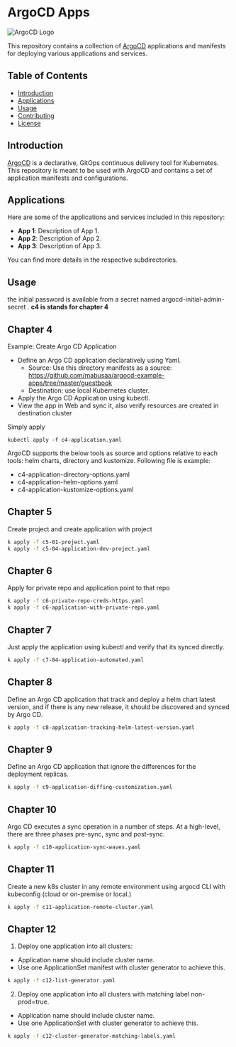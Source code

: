 # ArgoCD Apps

![ArgoCD Logo](argo-logo.png)

This repository contains a collection of [ArgoCD](https://argoproj.github.io/argo-cd/) applications and manifests for deploying various applications and services.

## Table of Contents
- [Introduction](#introduction)
- [Applications](#applications)
- [Usage](#usage)
- [Contributing](#contributing)
- [License](#license)

## Introduction

[ArgoCD](https://argoproj.github.io/argo-cd/) is a declarative, GitOps continuous delivery tool for Kubernetes. This repository is meant to be used with ArgoCD and contains a set of application manifests and configurations.

## Applications

Here are some of the applications and services included in this repository:

- **App 1**: Description of App 1.
- **App 2**: Description of App 2.
- **App 3**: Description of App 3.

You can find more details in the respective subdirectories.

## Usage

the initial password is available from a secret named argocd-initial-admin-secret .
**c4 is stands for chapter 4**
## Chapter 4
Example: Create Argo CD Application
- Define an Argo CD application declaratively using Yaml.
    + Source: Use this directory manifests as a source: https://github.com/mabusaa/argocd-example-apps/tree/master/guestbook
    + Destination: use local Kubernetes cluster.
- Apply the Argo CD Application using kubectl.
- View the app in Web and sync it, also verify resources are created in destination cluster

Simply apply

```kubectl apply -f c4-application.yaml```

ArgoCD supports the below tools as source and options relative to each tools: helm charts, directory and kustomize. Following file is example:
- c4-application-directory-options.yaml
- c4-application-helm-options.yaml
- c4-application-kustomize-options.yaml

## Chapter 5
Create project and create application with project
```bash
k apply -f c5-01-project.yaml
k apply -f c5-04-application-dev-project.yaml
```

## Chapter 6
Apply for private repo and application point to that repo
```bash
k apply -f c6-private-repo-creds-https.yaml
k apply -f c6-application-with-private-repo.yaml
```

## Chapter 7
Just apply the application using kubectl and verify that its synced directly.
```bash
k apply -f c7-04-application-automated.yaml
```

## Chapter 8
Define an Argo CD application that track and deploy a helm chart latest version, and if there is any new release, it should be discovered and synced by Argo CD.
```bash
k apply -f c8-application-tracking-helm-latest-version.yaml
```

## Chapter 9
Define an Argo CD application that ignore the differences for the deployment replicas.
```bash
k apply -f c9-application-diffing-customization.yaml
```

## Chapter 10
Argo CD executes a sync operation in a number of steps. At a high-level, there are three phases pre-sync, sync and post-sync.
```bash
k apply -f c10-application-sync-waves.yaml
```

## Chapter 11
Create a new k8s cluster in any remote environment using argocd CLI with kubeconfig (cloud or  on-premise or local.)
```bash
k apply -f c11-application-remote-cluster.yaml
```

## Chapter 12
1. Deploy one application into all clusters:
- Application name should include cluster name.
- Use one ApplicationSet manifest with cluster generator to achieve this.
```bash
k apply -f c12-list-generator.yaml
```

2. Deploy one application into all clusters with matching label non-prod=true.
- Application name should include cluster name.
- Use one ApplicationSet with cluster generator to achieve this.
```bash
k apply -f c12-cluster-generator-matching-labels.yaml
```